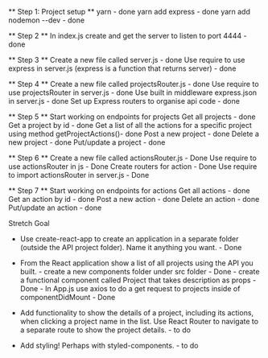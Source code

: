 ** Step 1: Project setup  **
yarn - done
yarn add express - done
yarn add nodemon --dev  - done

** Step 2 **
In index.js create and get the server to listen to port 4444 - done

** Step 3 **
Create a new file called server.js - done
Use require to use express in server.js (express is a function that returns server) - done

** Step 4 ** 
Create a new file called projectsRouter.js - done
Use require to use projectsRouter in server.js - done
Use built in middleware express.json in server.js - done
Set up Express routers to organise api code - done

** Step 5 **
Start working on endpoints for projects
Get all projects - done
Get a project by id - done
Get a list of all the actions for a specific project using method getProjectActions()- done
Post a new project - done
Delete a new project - done
Put/update a project - done

** Step 6 **
Create a new file called actionsRouter.js - Done
Use require to use actionsRouter in js - Done
Create routers for action - Done
Use require to import actionsRouter in server.js - Done

** Step 7 **
Start working on endpoints for actions
Get all actions - done
Get an action by id - done
Post a new action - done
Delete an action - done
Put/update an action - done

Stretch Goal
- Use create-react-app to create an application in a separate folder (outside the API project folder). Name it anything you want. - Done

- From the React application show a list of all projects using the API you built.
        - create a new components folder under src folder - Done
        - create a functional component called Project that takes description as props - Done
        - In App.js use axios to do a get request to projects inside of componentDidMount - Done


- Add functionality to show the details of a project, including its actions, when clicking a project name in the list. Use React Router to navigate to a separate route to show the project details. - to do 

- Add styling! Perhaps with styled-components. - to do 
